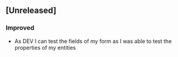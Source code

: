 ## [Unreleased]
### Improved
- As DEV I can test the fields of my form as I was able to test the properties of my entities
